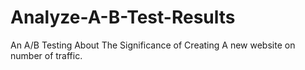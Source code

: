 # Analyze-A-B-Test-Results
An A/B Testing About The Significance of Creating A new website on number of traffic.

